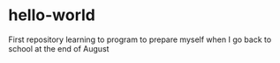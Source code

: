 # hello-world
First repository 
learning to program to prepare myself when I go back to school at the end of August
